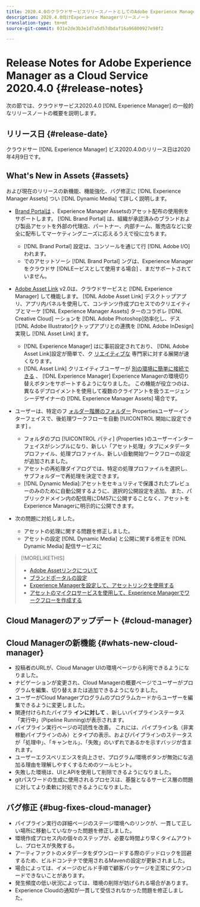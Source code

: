 ```yaml
---
title: 2020.4.0のクラウドサービスリリースノートとしてのAdobe Experience Manager
description: 2020.4.0向けExperience Managerリリースノート
translation-type: tm+mt
source-git-commit: 031e2de3b3e1d7a5d57dbdaf16a96800927e98f2

---
```



# Release Notes for Adobe Experience Manager as a Cloud Service 2020.4.0 {#release-notes}

次の節では、クラウドサービス2020.4.0 [!DNL Experience Manager] の一般的なリリースノートの概要を説明します。

## リリース日 {#release-date}

クラウドサー [!DNL Experience Manager] ビス2020.4.0のリリース日は2020年4月9日です。

## What&#39;s New in Assets {#assets}

および現在のリリースの新機能、機能強化、バグ修正に [!DNL Experience Manager Assets] つい [!DNL Dynamic Media] て詳しく説明します。

* [Brand Portalは](https://docs.adobe.com/content/help/en/experience-manager-brand-portal/using/home.html) 、Experience Manager Assetsのアセット配布の使用例をサポートします。 [!DNL Brand Portal] は、組織が承認済みのブランドおよび製品アセットを外部の代理店、パートナー、内部チーム、販売店などに安全に配布してマーケティングニーズに応えるうえで役に立ちます。
   * [!DNL Brand Portal] 設定は、コンソールを通じて行 [!DNL Adobe I/O] われます。
   * でのアセットソーシ [!DNL Brand Portal] ングは、Experience Managerをクラウドサ [!DNLEービスとして使用する場合] 、まだサポートされていません。

* [Adobe Asset Link](https://helpx.adobe.com/jp/enterprise/using/adobe-asset-link.html) v2.0は、クラウドサービスと [!DNL Experience Manager] して機能します。 [!DNL Adobe Asset Link] デスクトップアプリ、アプリ内パネルを使用して、コンテンツ作成プロセスでのクリエイティブとマーケ [!DNL Experience Manager Assets] ターのコラボレ [!DNL Creative Cloud] ーションを [!DNL Adobe Photoshop]効率化し、デス [!DNL Adobe Illustrator]クトップアプリとの連携を [!DNL Adobe InDesign] 実現し [!DNL Asset Link] ます。
   * [!DNL Experience Manager] はに事前設定されており、 [!DNL Adobe Asset Link]設定が簡単で、ク [リエイティブな](https://helpx.adobe.com/enterprise/using/configure-aem-assets-for-asset-link.html) 専門家に対する展開が速くなります。
   * [!DNL Asset Link] クリエイティブユーザーが [別の環境に簡単に接続できる](https://helpx.adobe.com/jp/enterprise/using/manage-assets-using-adobe-asset-link.html#UseAdobeAssetLink) 、 [!DNL Experience Manager] Experience Managerの環境切り替えボタンをサポートするようになりました。 この機能が役立つのは、異なるデプロイメントを使用して複数のクライアントを扱うエージェンシーデザイナーの [!DNL Experience Manager Assets] 場合です。

* ユーザーは、特定のフ [ォルダー階層のフォルダー](/help/assets/asset-microservices-configure-and-use.md#post-processing-workflows) Propertiesユーザーインターフェイスで、後処理ワークフローを自動 [!UICONTROL 開始に設定できます] 。
   * フォルダのプロ [!UICONTROL パティ] (Properties  )のユーザーインターフェイスがシンプルになり、新しい「アセット処理」タブにメタデータプロファイル、処理プロファイル、新しい自動開始ワークフローの設定が追加されました。
   * アセットの再処理ダイアログでは、特定の処理プロファイルを選択し、サブフォルダーで再処理を決定できます。
   * [!DNL Dynamic Media]:アセットをセキュリティで保護されたプレビューのみのために自動公開するように、選択的公開設定を追加。 また、パブリックドメイン内の配信用にDMS7に公開することなく、アセットをExperience Managerに明示的に公開できます。

* 次の問題に対処しました。
   * アセットの処理に関する問題を修正しました。
   * アセットの設定 [!DNL Dynamic Media] と公開に関する修正を [!DNL Dynamic Media] 配信サービスに

>[!MORELIKETHIS]
>
>* [Adobe Assetリンクについて](https://www.adobe.com/jp/creativecloud/business/enterprise/adobe-asset-link.html)
>* [ブランドポータルの設定](https://docs.adobe.com/content/help/en/experience-manager-brand-portal/using/publish/configure-aem-assets-with-brand-portal.html)
>* [Experience Managerを設定して、アセットリンクを使用する](https://helpx.adobe.com/enterprise/using/configure-aem-assets-for-asset-link.html)
>* [アセットのマイクロサービスを使用して、Experience Managerでワークフローを作成する](https://docs.adobe.com/content/help/en/experience-manager-cloud-service/assets/manage/asset-microservices-configure-and-use.html#post-processing-workflows)


## Cloud Managerのアップデート {#cloud-manager}

## Cloud Managerの新機能 {#whats-new-cloud-manager}

* 投稿者のURLが、Cloud Manager UIの環境ページから利用できるようになりました。
* ナビゲーションが変更され、Cloud Managerの概要ページでユーザーがプログラムを編集、切り替えまたは追加できるようになりました。
* ユーザーがCloud Managerプログラムのプログラムカードからユーザーを編集できるように変更しました。
* 関連付けられたパイプラ **インに対して** 、新しいパイプラインステータス「実行中」(Pipeline Running)が表示されます。
* パイプライン実行ページの可読性を改善。 これには、パイプライン名（非実稼動パイプラインのみ）とタイプの表示、およびパイプラインのステータスが「処理中」、「キャンセル」、「失敗」のいずれであるかを示すバッジが含まれます。
* ユーザーエクスペリエンスを向上させ、プログラム/環境ボタンが無効にな追加る理由を理解しやすくするためのツールヒント。
* 失敗した環境は、UIとAPIを使用して削除できるようになりました。
* gitパスワードの生成に使用されるプロセスは、基盤となるサービス層の問題に対してより柔軟に対処できるようになりました。

## バグ修正 {#bug-fixes-cloud-manager}

* パイプライン実行の詳細ページのステージ環境へのリンクが、一貫して正しい場所に移動していなかった問題を修正しました。
* 環境作成プロセス内の個々のステップが、必要な時間より早くタイムアウトし、プロセスが失敗する。
* アーティファクトのメタデータをダウンロードする際のデッドロックを回避するため、ビルドコンテナで使用されるMavenの設定が更新されました。
* 場合によっては、イメージのビルド手順で顧客パッケージを正常にダウンロードできないことがあります。
* 発生頻度の低い状況によっては、環境の削除が妨げられる場合があります。
* Experience Cloudの通知が一貫して受信されなかった問題を修正しました。